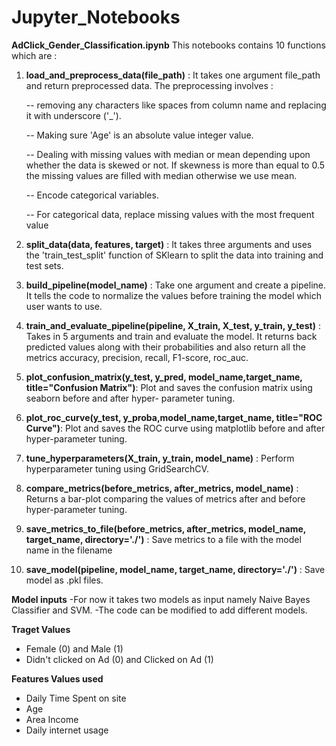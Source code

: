 # Jupyter_Notebooks

**AdClick_Gender_Classification.ipynb**
This notebooks  contains 10 functions which are :

1. **load_and_preprocess_data(file_path)** : It takes one argument file_path and return preprocessed data. The preprocessing involves :

   -- removing any characters like spaces from column name and replacing it with underscore ('_').

   -- Making sure 'Age' is an absolute value integer value.

   -- Dealing with missing values with median or mean depending upon whether the data is skewed or not. If skewness is more than equal to 0.5 the missing values are filled with median otherwise we use mean.

   -- Encode categorical variables.

   -- For categorical data, replace missing values with the most frequent value

2. **split_data(data, features, target)** : It takes three arguments and uses the 'train_test_split' function of SKlearn to split the data into training and test sets.

3. **build_pipeline(model_name)** : Take one argument and create a pipeline. It tells the code to normalize the values before training the model which user wants to use.

4. **train_and_evaluate_pipeline(pipeline, X_train, X_test, y_train, y_test)** : Takes in 5 arguments and train and evaluate the model. It returns back predicted                                                                                                                                    values along with their probabilities and also return all the metrics accuracy, precision, recall, F1-score, roc_auc.

5. **plot_confusion_matrix(y_test, y_pred, model_name,target_name, title="Confusion Matrix")**: Plot and saves the confusion matrix using seaborn before and after hyper-                                                                                                                                                     parameter tuning.

6. **plot_roc_curve(y_test, y_proba,model_name,target_name, title="ROC Curve")**: Plot and saves the ROC curve using matplotlib before and after hyper-parameter tuning.

7. **tune_hyperparameters(X_train, y_train, model_name)** : Perform hyperparameter tuning using GridSearchCV.

8. **compare_metrics(before_metrics, after_metrics, model_name)** : Returns a bar-plot comparing the values of metrics after and before hyper-parameter tuning.

9. **save_metrics_to_file(before_metrics, after_metrics, model_name, target_name, directory='./')** : Save metrics to a file with the model name in the filename

10.  **save_model(pipeline, model_name, target_name, directory='./')** : Save model as .pkl files.

**Model inputs**
 -For now it takes two models as input namely Naive Bayes Classifier and SVM.
 -The code can be modified to add different models.
 
**Traget Values**
  - Female (0) and Male (1)
  - Didn't clicked on Ad (0) and Clicked on Ad (1)

**Features Values used**
  - Daily Time Spent on site
  - Age
  - Area Income
  - Daily internet usage
